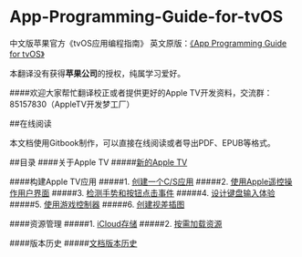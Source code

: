 # App-Programming-Guide-for-tvOS
中文版苹果官方《tvOS应用编程指南》
英文原版：[《App Programming Guide for tvOS》](https://developer.apple.com/library/prerelease/tvos/documentation/General/Conceptual/AppleTV_PG/index.html#//apple_ref/doc/uid/TP40015241-CH12-SW1)

本翻译没有获得**苹果公司**的授权，纯属学习爱好。

####欢迎大家帮忙翻译校正或者提供更好的Apple TV开发资料，交流群：85157830（AppleTV开发梦工厂）

##在线阅读

本文档使用Gitbook制作，可以直接在线阅读或者导出PDF、EPUB等格式。

##目录
####关于Apple TV
#####[新的Apple TV](./The_New_Apple_TV.md)

####构建Apple TV应用
#####1. [创建一个C/S应用](./App-Programming-Guide-for-tvOS/Creating_a_Client-Server_App.md)
#####2. [使用Apple遥控操作用户界面](./App-Programming-Guide-for-tvOS/Controlling_the_User_Interface_On_the_Screen_with_an_Apple_Remote.md)
#####3. [检测手势和按钮点击事件](./App-Programming-Guide-for-tvOS/Detecting_Gestures_and_Button_Presses.md)
#####4. [设计键盘输入体验](./App-Programming-Guide-for-tvOS/Designing_the_Keyboard_Input_Experience.md)
#####5. [使用游戏控制器](./App-Programming-Guide-for-tvOS/Working_with_Game_Controllers.md)
#####6. [创建视差插图](./App-Programming-Guide-for-tvOS/Creating_Parallax_Artwork.md)

####资源管理
#####1. [iCloud存储](./App-Programming-Guide-for-tvOS/iCloud_Storage.md)
#####2. [按需加载资源](./On-Demand_Resources.md)

####版本历史
#####[文档版本历史](./App-Programming-Guide-for-tvOS/Document_Revision_History.md)
